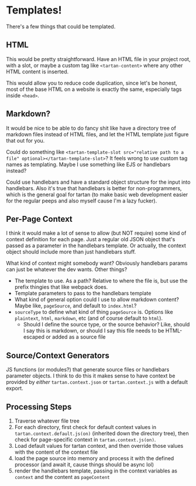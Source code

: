# Templates!

There's a few things that could be templated.

## HTML

This would be pretty straightforward. Have an HTML file in your project root, with a slot, or maybe a custom tag like `<tartan-content>` where any other HTML content is inserted.

This would allow you to reduce code duplication, since let's be honest, most of the base HTML on a website is exactly the same, especially tags inside `<head>`.

## Markdown?

It would be nice to be able to do fancy shit like have a directory tree of markdown files instead of HTML files, and let the HTML template just figure that out for you.

Could do something like `<tartan-template-slot src="relative path to a file" optional></tartan-template-slot>`? It feels wrong to use custom tag names as templating. Maybe I use something like EJS or handlebars instead?

Could use handlebars and have a standard object structure for the input into handlebars. Also it's true that handlebars is better for non-programmers, which is the general goal for tartan (to make basic web development easier for the regular peeps and also myself cause I'm a lazy fucker).

## Per-Page Context

I think it would make a lot of sense to allow (but NOT require) some kind of context definition for each page. Just a regular old JSON object that's passed as a parameter in the handlebars template. Or actually, the context object should include more than just handlebars stuff.

What kind of context might somebody want? Obviously handlebars params can just be whatever the dev wants. Other things?

-   The template to use. As a path? Relative to where the file is, but use the prefix thingies that like webpack does.
-   Template parameters to pass to the handlebars template
-   What kind of general option could I use to allow markdown content? Maybe like, `pageSource`, and default to `index.html`?
-   `sourceType` to define what kind of thing `pageSource` is. Options like `plaintext`, `html`, `markdown`, etc (and of course default to `html`).
    -   Should I define the source type, or the source behavior? Like, should I say this is markdown, or should I say this file needs to be HTML-escaped or added as a source file

## Source/Context Generators

JS functions (or modules?) that generate source files or handlebars parameter objects. I think to do this it makes sense to have context be provided by _either_ `tartan.context.json` or `tartan.context.js` with a default export.

## Processing Steps

1. Traverse whatever file tree
2. For each directory, first check for default context values in `tartan.context.default.js(on)` (inherited down the directory tree), then check for page-specific context in `tartan.context.js(on)`.
3. Load default values for tartan context, and then override those values with the content of the context file
4. load the page source into memory and process it with the defined processor (and await it, cause things should be async lol)
5. render the handlebars template, passing in the context variables as `context` and the content as `pageContent`
